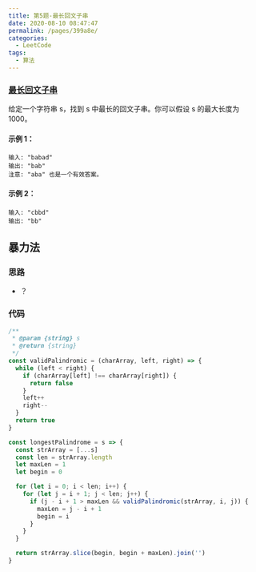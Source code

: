 ```yaml
---
title: 第5题-最长回文子串
date: 2020-08-10 08:47:47
permalink: /pages/399a8e/
categories:
  - LeetCode
tags:
  - 算法
---
```


### [最长回文子串](https://leetcode-cn.com/problems/longest-palindromic-substring/)

给定一个字符串 s，找到 s 中最长的回文子串。你可以假设 s 的最大长度为 1000。

#### 示例 1：

```
输入: "babad"
输出: "bab"
注意: "aba" 也是一个有效答案。
```

#### 示例 2：

```
输入: "cbbd"
输出: "bb"
```

<!-- more -->

## 暴力法

### 思路

- ？

### 代码

```JavaScript
/**
 * @param {string} s
 * @return {string}
 */
const validPalindromic = (charArray, left, right) => {
  while (left < right) {
    if (charArray[left] !== charArray[right]) {
      return false
    }
    left++
    right--
  }
  return true
}

const longestPalindrome = s => {
  const strArray = [...s]
  const len = strArray.length
  let maxLen = 1
  let begin = 0

  for (let i = 0; i < len; i++) {
    for (let j = i + 1; j < len; j++) {
      if (j - i + 1 > maxLen && validPalindromic(strArray, i, j)) {
        maxLen = j - i + 1
        begin = i
      }
    }
  }

  return strArray.slice(begin, begin + maxLen).join('')
}
```
